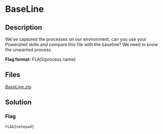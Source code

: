 # BaseLine

## Description

We've captured the processes on our environment, can you use your Powershell skills and compare this file with the baseline? We need to know the unwanted process.

**Flag format:** FLAG{process name}

## Files

[BaseLine.zip](./BaseLine.zip)

## Solution

### Flag

```text
FLAG{notepad}
```
